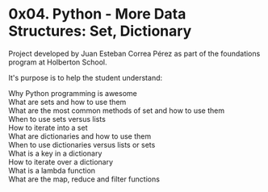 # 0x04. Python - More Data Structures: Set, Dictionary

Project developed by Juan Esteban Correa Pérez as part of the foundations program at Holberton School.

It's purpose is to help the student understand:

Why Python programming is awesome<br />
What are sets and how to use them<br />
What are the most common methods of set and how to use them<br />
When to use sets versus lists<br />
How to iterate into a set<br />
What are dictionaries and how to use them<br />
When to use dictionaries versus lists or sets<br />
What is a key in a dictionary<br />
How to iterate over a dictionary<br />
What is a lambda function<br />
What are the map, reduce and filter functions<br />
